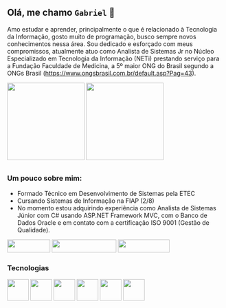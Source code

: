 ## Olá, me chamo `Gabriel` 👋

Amo estudar e aprender, principalmente o que é relacionado à Tecnologia da Informação, gosto muito de programação, busco sempre novos conhecimentos nessa área. Sou dedicado e esforçado com meus compromissos, atualmente atuo como Analista de Sistemas Jr no Núcleo Especializado em Tecnologia da Informação (NETi) prestando serviço para a Fundação Faculdade de Medicina, a 5º maior ONG do Brasil segundo a ONGs Brasil (https://www.ongsbrasil.com.br/default.asp?Pag=43).

<div style="display: inline_block">
  <img height="180em" src="https://github-readme-stats.vercel.app/api?username=gabriel-steixeira&show_icons=true&theme=transparent" />
  <img height="180em" src="https://github-readme-stats.vercel.app/api/top-langs/?username=gabriel-steixeira&layout=compact&show_icons=true&theme=transparent" />
</div>

##

### Um pouco sobre mim:
- Formado Técnico em Desenvolvimento de Sistemas pela ETEC
- Cursando Sistemas de Informação na FIAP (2/8)
- No momento estou adquirindo experiência como Analista de Sistemas Júnior com C# usando ASP.NET Framework MVC, com o Banco de Dados Oracle e em contato com a certificação ISO 9001 (Gestão de Qualidade).

<div style="display: inline_block">
  <a href="https://www.linkedin.com/in/bielgt/"><img width="100em" height="30em" src="https://img.shields.io/badge/LinkedIn-0077B5?style=for-the-badge&logo=linkedin&logoColor=white" /></a>
  <a href="mailto:gabrielsouzat2005@outlook.com"><img width="150em" height="30em" src="https://img.shields.io/badge/Microsoft_Outlook-0078D4?style=for-the-badge&logo=microsoft-outlook&logoColor=white" /></a>
  <a href="https://api.whatsapp.com/send?phone=5511976570086&text=Ol%C3%A1%20Gabriel,%20tudo%20bem?%20Peguei%20seu%20contato%20no%20GitHub"><img width="120em"  height="30em" src="https://img.shields.io/badge/WhatsApp-25D366?style=for-the-badge&logo=whatsapp&logoColor=white" /></a>
</div>

### Tecnologias
<div style="display: inline_block">
  <img width="50em" style="" src="https://icongr.am/devicon/angularjs-original.svg?size=128&color=currentColor" />
  <img width="50em" style="" src="https://icongr.am/devicon/bootstrap-plain.svg?size=128&color=6e2cf2" />  
  <img width="50em" style="" src="https://icongr.am/devicon/csharp-original.svg?size=128&color=currentColor" />
  <img width="50em" style="" src="https://icongr.am/devicon/dot-net-original-wordmark.svg?size=128&color=currentColor" />
  <img width="50em" style="" src="https://icongr.am/devicon/jquery-original-wordmark.svg?size=128&color=currentColor" />
  <img width="50em" style="" src="https://icongr.am/devicon/oracle-original.svg?size=128&color=currentColor" />
</div>
